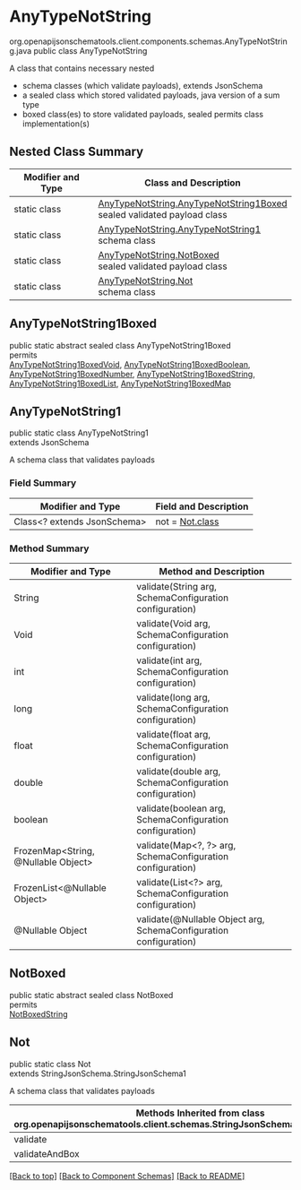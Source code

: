 # AnyTypeNotString
org.openapijsonschematools.client.components.schemas.AnyTypeNotString.java
public class AnyTypeNotString

A class that contains necessary nested
- schema classes (which validate payloads), extends JsonSchema
- a sealed class which stored validated payloads, java version of a sum type
- boxed class(es) to store validated payloads, sealed permits class implementation(s)

## Nested Class Summary
| Modifier and Type | Class and Description |
| ----------------- | ---------------------- |
| static class | [AnyTypeNotString.AnyTypeNotString1Boxed](#anytypenotstring1boxed)<br> sealed validated payload class |
| static class | [AnyTypeNotString.AnyTypeNotString1](#anytypenotstring1)<br> schema class |
| static class | [AnyTypeNotString.NotBoxed](#notboxed)<br> sealed validated payload class |
| static class | [AnyTypeNotString.Not](#not)<br> schema class |

## AnyTypeNotString1Boxed
public static abstract sealed class AnyTypeNotString1Boxed<br>
permits<br>
[AnyTypeNotString1BoxedVoid](#anytypenotstring1boxedvoid),
[AnyTypeNotString1BoxedBoolean](#anytypenotstring1boxedboolean),
[AnyTypeNotString1BoxedNumber](#anytypenotstring1boxednumber),
[AnyTypeNotString1BoxedString](#anytypenotstring1boxedstring),
[AnyTypeNotString1BoxedList](#anytypenotstring1boxedlist),
[AnyTypeNotString1BoxedMap](#anytypenotstring1boxedmap)

## AnyTypeNotString1
public static class AnyTypeNotString1<br>
extends JsonSchema

A schema class that validates payloads

### Field Summary
| Modifier and Type | Field and Description |
| ----------------- | ---------------------- |
| Class<? extends JsonSchema> | not = [Not.class](#not) |

### Method Summary
| Modifier and Type | Method and Description |
| ----------------- | ---------------------- |
| String | validate(String arg, SchemaConfiguration configuration) |
| Void | validate(Void arg, SchemaConfiguration configuration) |
| int | validate(int arg, SchemaConfiguration configuration) |
| long | validate(long arg, SchemaConfiguration configuration) |
| float | validate(float arg, SchemaConfiguration configuration) |
| double | validate(double arg, SchemaConfiguration configuration) |
| boolean | validate(boolean arg, SchemaConfiguration configuration) |
| FrozenMap<String, @Nullable Object> | validate(Map&lt;?, ?&gt; arg, SchemaConfiguration configuration) |
| FrozenList<@Nullable Object> | validate(List<?> arg, SchemaConfiguration configuration) |
| @Nullable Object | validate(@Nullable Object arg, SchemaConfiguration configuration) |
## NotBoxed
public static abstract sealed class NotBoxed<br>
permits<br>
[NotBoxedString](#notboxedstring)

## Not
public static class Not<br>
extends StringJsonSchema.StringJsonSchema1

A schema class that validates payloads

| Methods Inherited from class org.openapijsonschematools.client.schemas.StringJsonSchema.StringJsonSchema1 |
| ------------------------------------------------------------------ |
| validate                                                           |
| validateAndBox                                                     |

[[Back to top]](#top) [[Back to Component Schemas]](../../../README.md#Component-Schemas) [[Back to README]](../../../README.md)
